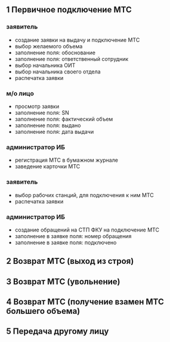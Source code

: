 ## 1 Первичное подключение МТС
### заявитель
- создание заявки на выдачу и подключение МТС
- выбор желаемого объема
- заполнение поля: обоснование
- заполнение поля: ответственный сотрудник
- выбор начальника ОИТ
- выбор начальника своего отдела
- распечатка заявки
### м/о лицо
- просмотр заявки
- заполнение поля: SN
- заполнение поля: фактический объем
- заполнение поля: выдано
- заполнение поля: дата выдачи
### администратор ИБ
- регистрация МТС в бумажном журнале
- заведение карточки МТС
### заявитель
- выбор рабочих станций, для подключения к ним МТС
- распечатка заявки
### администратор ИБ
- создание обращений на СТП ФКУ на подключение МТС
- заполнение в заявке поля: номер обращения
- заполнение в заявке поля: подключено
## 2 Возврат МТС (выход из строя)
## 3 Возврат МТС (увольнение)
## 4 Возврат МТС (получение взамен МТС большего объема)
## 5 Передача другому лицу
## 